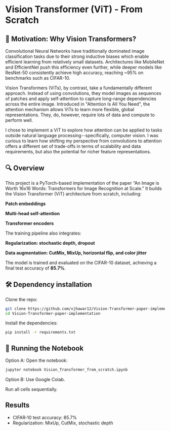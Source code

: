# Vision Transformer (ViT) - From Scratch

## 🧠  Motivation: Why Vision Transformers?
Convolutional Neural Networks have traditionally dominated image classification tasks due to their strong inductive biases which enable efficient learning from relatively small datasets. Architectures like MobileNet and EfficientNet push this efficiency even further, while deeper models like ResNet-50 consistently achieve high accuracy, reaching ~95% on benchmarks such as CIFAR-10.

Vision Transformers (ViTs), by contrast, take a fundamentally different approach. Instead of using convolutions, they model images as sequences of patches and apply self-attention to capture long-range dependencies across the entire image. Introduced in "Attention Is All You Need", the attention mechanism allows ViTs to learn more flexible, global representations. They, do, however, require lots of data and compute to perform well. 

I chose to implement a ViT to explore how attention can be applied to tasks outside natural language processing--specifically, computer vision. I was curious to learn how shifting my perspective from convolutions to attention offers a different set of trade-offs in terms of scalability and data requirements, but also the potential for richer feature representations.


## 🔍 Overview

This project is a PyTorch-based implementation of the paper “An Image is Worth 16x16 Words: Transformers for Image Recognition at Scale.” It builds the Vision Transformer (ViT) architecture from scratch, including:

**Patch embeddings**

**Multi-head self-attention**

**Transformer encoders**

The training pipeline also integrates:

**Regularization: stochastic depth, dropout**

**Data augmentation: CutMix, MixUp, horizontal flip, and color jitter**

The model is trained and evaluated on the CIFAR-10 dataset, achieving a final test accuracy of **85.7%**.

## 🛠️ Dependency installation
Clone the repo:

```bash
git clone https://github.com/vjhawar12/Vision-Transformer-paper-implementation.git
cd Vision-Transformer-paper-implementation
```

Install the dependencies:

```bash
pip install -r requirements.txt
```

## 🚀 Running the Notebook

Option A: Open the notebook:

```bash
jupyter notebook Vision_Transformer_from_scratch.ipynb
```

Option B: Use Google Colab.

Run all cells sequentially.


## Results ##
- CIFAR‑10 test accuracy: 85.7%
- Regularization: MixUp, CutMix, stochastic depth
